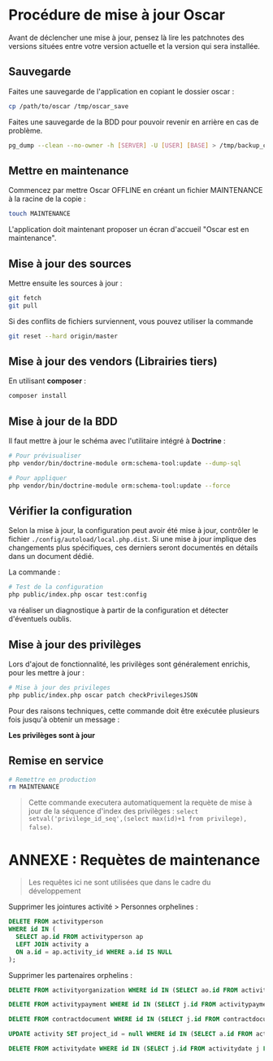 # Procédure de mise à jour Oscar

Avant de déclencher une mise à jour, pensez là lire les patchnotes des versions situées entre votre version actuelle et la version qui sera installée.

## Sauvegarde

Faites une sauvegarde de l'application en copiant le dossier oscar : 

```bash
cp /path/to/oscar /tmp/oscar_save
```

Faites une sauvegarde de la BDD pour pouvoir revenir en arrière en cas de problème.

```bash
pg_dump --clean --no-owner -h [SERVER] -U [USER] [BASE] > /tmp/backup_oscar-prod.sql
```

## Mettre en maintenance

Commencez par mettre Oscar OFFLINE en créant un fichier MAINTENANCE à la racine de la copie :

```bash
touch MAINTENANCE
```

L'application doit maintenant proposer un écran d'accueil "Oscar est en maintenance".


## Mise à jour des sources

Mettre ensuite les sources à jour :

```bash
git fetch
git pull
```
Si des conflits de fichiers surviennent, vous pouvez utiliser la commande

```bash
git reset --hard origin/master
```


## Mise à jour des vendors (Librairies tiers)

En utilisant **composer** : 

```bash
composer install
```


## Mise à jour de la BDD

Il faut mettre à jour le schéma avec l'utilitaire intégré à **Doctrine** :

```bash
# Pour prévisualiser
php vendor/bin/doctrine-module orm:schema-tool:update --dump-sql

# Pour appliquer
php vendor/bin/doctrine-module orm:schema-tool:update --force
```


## Vérifier la configuration

Selon la mise à jour, la configuration peut avoir été mise à jour, contrôler le fichier `./config/autoload/local.php.dist`. Si une mise à jour implique des changements plus spécifiques, ces derniers seront documentés en détails dans un document dédié.

La commande : 

```bash
# Test de la configuration
php public/index.php oscar test:config
```

va réaliser un diagnostique à partir de la configuration et détecter d'éventuels oublis.


## Mise à jour des privilèges

Lors d'ajout de fonctionnalité, les privilèges sont généralement enrichis, pour les mettre à jour : 

```bash
# Mise à jour des privileges
php public/index.php oscar patch checkPrivilegesJSON
```

Pour des raisons techniques, cette commande doit être exécutée plusieurs fois jusqu'à obtenir un message : 

**Les privilèges sont à jour**


## Remise en service

```bash
# Remettre en production
rm MAINTENANCE
```


> Cette commande executera automatiquement la requète de mise à jour de la séquence d'index des privilèges : `select setval('privilege_id_seq',(select max(id)+1 from privilege), false)`.





# ANNEXE : Requètes de maintenance

> Les requêtes ici ne sont utilisées que dans le cadre du développement 

Supprimer les jointures activité > Personnes orphelines : 

```sql
DELETE FROM activityperson 
WHERE id IN (
  SELECT ap.id FROM activityperson ap 
  LEFT JOIN activity a 
  ON a.id = ap.activity_id WHERE a.id IS NULL
);
```

Supprimer les partenaires orphelins : 


```sql
DELETE FROM activityorganization WHERE id IN (SELECT ao.id FROM activityorganization ao LEFT JOIN activity a ON a.id = ao.activity_id WHERE a.id IS NULL);
```

```sql
DELETE FROM activitypayment WHERE id IN (SELECT j.id FROM activitypayment j LEFT JOIN activity a ON j.id = j.activity_id WHERE a.id IS NULL);
```


```sql
DELETE FROM contractdocument WHERE id IN (SELECT j.id FROM contractdocument j LEFT JOIN activity a ON j.id = j.grant_id WHERE a.id IS NULL);
```

```sql
UPDATE activity SET project_id = null WHERE id IN (SELECT a.id FROM activity a LEFT JOIN project p ON a.project_id = p.id WHERE p.id IS NULL);
```

```sql
DELETE FROM activitydate WHERE id IN (SELECT j.id FROM activitydate j LEFT JOIN activity a ON j.id = j.activity_id WHERE a.id IS NULL);
```